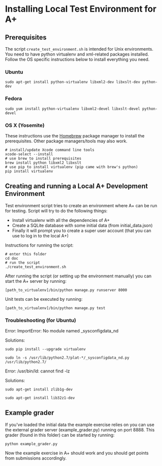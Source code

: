 Installing Local Test Environment for A+
========================================

## Prerequisites

The script `create_test_environment.sh` is intended for Unix environments. You need to have python
virtualenv and xml-related packages installed. Follow the OS specific instructions below to install
everything you need.

### Ubuntu

    sudo apt-get install python-virtualenv libxml2-dev libxslt-dev python-dev

### Fedora
    
    sudo yum install python-virtualenv libxml2-devel libxslt-devel python-devel

### OS X (Yosemite)

These instructions use the [Homebrew](http://brew.sh/) package manager to install the prerequisites.
Other package managers/tools may also work.

    # install/update Xcode command line tools
    xcode-select --install
    # use brew to install prerequisites
    brew install python libxml2 libxslt
    # use pip to install virtualenv (pip came with brew's python)
    pip install virtualenv


## Creating and running a Local A+ Development Environment

Test environment script tries to create an environment where A+ can be run for testing. Script will try
to do the following things:

  - Install virtualenv with all the dependencies of A+
  - Create a SQLite database with some initial data (from initial_data.json)
  - Finally it will prompt you to create a super user account (that you can use to log in to the local A+)

Instructions for running the script:

    # enter this folder
    cd doc
    # run the script
    ./create_test_environment.sh


After running the script (or setting up the environment manually) you can start
the A+ server by running:

    [path_to_virtualenv]/bin/python manage.py runserver 8000

Unit tests can be executed by running:

    [path_to_virtualenv]/bin/python manage.py test

### Troubleshooting (for Ubuntu)

Error: ImportError: No module named _sysconfigdata_nd

Solutions: 

    sudo pip install --upgrade virtualenv

    sudo ln -s /usr/lib/python2.7/plat-*/_sysconfigdata_nd.py /usr/lib/python2.7/

Error: /usr/bin/ld: cannot find -lz

Solutions:

    sudo apt-get install zlib1g-dev

    sudo apt-get install lib32z1-dev

## Example grader

If you've loaded the initial data the example exercise relies on you can use the external grader server
(example_grader.py) running on port 8888. This grader (found in this folder) can be started by running:

    python example_grader.py

Now the example exercise in A+ should work and you should get points from submissions accordingly.
